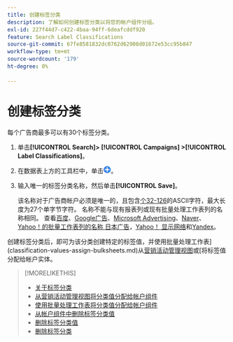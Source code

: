 ```yaml
---
title: 创建标签分类
description: 了解如何创建标签分类以将您的帐户组件分组。
exl-id: 227f44d7-c422-4baa-94ff-6deafcddf920
feature: Search Label Classifications
source-git-commit: 67fe8581832dc0762d62908d01672e53cc95b847
workflow-type: tm+mt
source-wordcount: '179'
ht-degree: 0%

---
```


# 创建标签分类

每个广告商最多可以有30个标签分类。

1. 单击&#x200B;**[!UICONTROL Search]> [!UICONTROL Campaigns] >[!UICONTROL Label Classifications]**。

1. 在数据表上方的工具栏中，单击![创建](/help/search-social-commerce/assets/add.png "创建")。

1. 输入唯一的标签分类名称，然后单击&#x200B;**[!UICONTROL Save]**。

   该名称对于广告商帐户必须是唯一的，且包含[个32-126](https://www.asciitable.com/)的ASCII字符，最大长度为27个单字节字符。 名称不能与现有报表列或现有批量处理工作表列的名称相同。 查看[百度](/help/search-social-commerce/campaign-management/bulksheets/bulksheet-data-formats/bulksheet-data-baidu.md)、[Google广告](/help/search-social-commerce/campaign-management/bulksheets/bulksheet-data-formats/bulksheet-data-google.md)、[Microsoft Advertising](/help/search-social-commerce/campaign-management/bulksheets/bulksheet-data-formats/bulksheet-data-microsoft.md)、[Naver](/help/search-social-commerce/campaign-management/bulksheets/bulksheet-data-formats/bulksheet-data-naver.md)、[Yahoo！的批量工作表列的名称 日本广告](/help/search-social-commerce/campaign-management/bulksheets/bulksheet-data-formats/bulksheet-data-yahoo-japan.md)，[Yahoo！ 显示网络](/help/search-social-commerce/campaign-management/bulksheets/bulksheet-data-formats/bulksheet-data-yahoo-display-network.md)和[Yandex](/help/search-social-commerce/campaign-management/bulksheets/bulksheet-data-formats/bulksheet-data-yandex.md)。

创建标签分类后，即可为该分类创建特定的标签值，并使用批量处理工作表](classification-values-assign-bulksheets.md)从[营销活动管理视图](classification-values-assign-campaign-management.md)或[将标签值分配给帐户实体。

>[!MORELIKETHIS]
>
>* [关于标签分类](classification-about.md)
>* [从营销活动管理视图将分类值分配给帐户组件](classification-values-assign-campaign-management.md)
>* [使用批量处理工作表将分类值分配给帐户组件](classification-values-assign-bulksheets.md)
>* [从帐户组件中删除标签分类值](classification-values-remove.md)
>* [删除标签分类值](classification-values-delete.md)
>* [删除标签分类](classification-delete.md)
